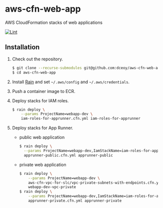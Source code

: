 aws-cfn-web-app
===============

AWS CloudFormation stacks of web applications

[![Lint](https://github.com/dceoy/aws-cfn-web-app/actions/workflows/lint.yml/badge.svg)](https://github.com/dceoy/aws-cfn-web-app/actions/workflows/lint.yml)

Installation
------------

1.  Check out the repository.

    ```sh
    $ git clone --recurse-submodules git@github.com:dceoy/aws-cfn-web-app.git
    $ cd aws-cfn-web-app
    ```

2.  Install [Rain](https://github.com/aws-cloudformation/rain) and set `~/.aws/config` and `~/.aws/credentials`.

3.  Push a container image to ECR.

4.  Deploy stacks for IAM roles.

    ```sh
    $ rain deploy \
        --params ProjectName=webapp-dev \
        iam-roles-for-apprunner.cfn.yml iam-roles-for-apprunner
    ```

5.  Deploy stacks for App Runner.

    - public web application

      ```sh
      $ rain deploy \
        --params ProjectName=webapp-dev,IamStackName=iam-roles-for-apprunner \
        apprunner-public.cfn.yml apprunner-public
      ```

    - private web application

      ```sh
      $ rain deploy \
          --params ProjectName=webapp-dev \
          aws-cfn-vpc-for-slc/vpc-private-subnets-with-endpoints.cfn.yml \
          webapp-dev-vpc-private
      $ rain deploy \
          --params ProjectName=webapp-dev,IamStackName=iam-roles-for-apprunner,VpcStackName=webapp-dev-vpc-private \
          apprunner-private.cfn.yml apprunner-private
      ```
